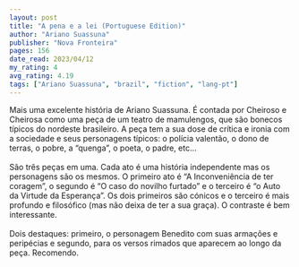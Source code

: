 ```yaml
---
layout: post
title: "A pena e a lei (Portuguese Edition)"
author: "Ariano Suassuna"
publisher: "Nova Fronteira"
pages: 156
date_read: 2023/04/12
my_rating: 4
avg_rating: 4.19
tags: ["Ariano Suassuna", "brazil", "fiction", "lang-pt"]
---
```


Mais uma excelente história de Ariano Suassuna. É contada por Cheiroso e Cheirosa como uma peça de um teatro de mamulengos, que são bonecos típicos do nordeste brasileiro. A peça tem a sua dose de crítica e ironia com a sociedade e seus personagens típicos: o polícia valentão, o dono de terras, o pobre, a “quenga”, o poeta, o padre, etc… <br/><br/>São três peças em uma. Cada ato é uma história independente mas os personagens são os mesmos. O primeiro ato é “A Inconveniência de ter coragem”, o segundo é “O caso do novilho furtado” e o terceiro é “o Auto da Virtude da Esperança”. Os dois primeiros são cónicos e o terceiro é mais profundo e filosófico (mas não deixa de ter a sua graça). O contraste é bem interessante. <br/><br/>Dois destaques: primeiro, o personagem Benedito com suas armações e peripécias e segundo, para os versos rimados que aparecem ao longo da peça. Recomendo.

